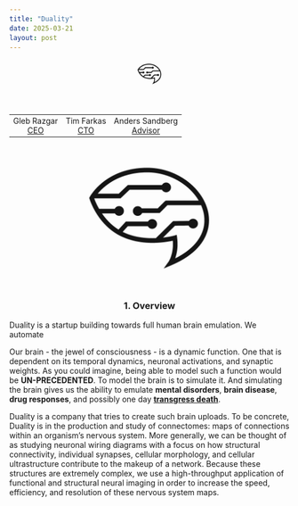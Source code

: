 ```yaml
---
title: "Duality"
date: 2025-03-21
layout: post
---
```


<p align="center"><img src="/images/logo_b.png" alt="Alt text" style="max-width: 10%; height: auto; mix-blend-mode: multiply;"></p>

<br>
<div class="table-container">
  <table>
    <tr>
      <td align="center">
        Gleb Razgar<br>
        <a href="mailto:gleb.razgar@gmail.com">CEO</a>
      </td>
      <td align="center">
        Tim Farkas<br>
        <a href="mailto:timfarkas@ucl.edu">CTO</a>
      </td>
      <td align="center">
        Anders Sandberg<br>
        <a href="mailto:xxx@gmail.com">Advisor</a>
      </td>
    </tr>
  </table>
</div>

<p align="center"><img src="/images/logo_b.png" alt="Alt text" style="max-width: 50%; height: auto; mix-blend-mode: multiply;"></p>


<h3 align="center">1. Overview</h3>

Duality is a startup building towards full human brain emulation.
We automate 


Our brain - the jewel of consciousness - is a dynamic function. One that is dependent on its temporal dynamics, neuronal activations, and synaptic weights. As you could imagine, being able to model such a function would be **UN-PRECEDENTED**. To model the brain is to simulate it. And simulating the brain gives us the ability to emulate **mental disorders**, **brain disease**, **drug responses**, and possibly one day **<u>transgress death</u>**.

Duality is a company that tries to create such brain uploads. To be concrete, Duality is in the production and study of connectomes: maps of connections within an organism’s nervous system. More generally, we can be thought of as studying neuronal wiring diagrams with a focus on how structural connectivity, individual synapses, cellular morphology, and cellular ultrastructure contribute to the makeup of a network. Because these structures are extremely complex, we use a high-throughput application of functional and structural neural imaging in order to increase the speed, efficiency, and resolution of these nervous system maps.
